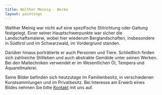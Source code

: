 ```yaml
---
title: Walther Meinig - Werke
layout: paintings
---
```


Walther Meinig war nicht auf eine spezifische Stilrichtung oder Gattung festgelegt. Einer seiner Hauptschwerpunkte war sicher die Landschaftsmalerei, wobei hier wiederum Berglandschaften, insbesondere in Südtirol und im Schwarzwald, im Vordergrund standen.

Darüber hinaus porträtierte er auch Personen und Tiere. Schließlich finden sich zahlreiche Stillleben und auch abstrakte Gemälde unter seinen Werken.
Bei den Maltechniken verwendet er im Wesentlichen Öl, Tempera und Aquarellmalerei.

Seine Bilder befinden sich heutzutage im Familienbesitz, in verschiedenen Kunstsammlungen und im Privatbesitz. Bei Interesse am Erwerb eines Bildes nehmen Sie bitte [Kontakt](contact.html) mit uns auf.